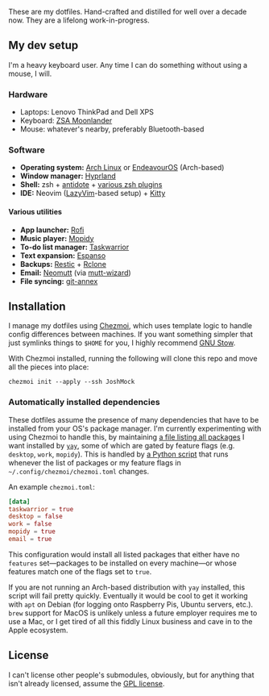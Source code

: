 These are my dotfiles.
Hand-crafted and distilled for well over a decade now.
They are a lifelong work-in-progress.

## My dev setup

I'm a heavy keyboard user.
Any time I can do something without using a mouse, I will.

### Hardware

- Laptops: Lenovo ThinkPad and Dell XPS
- Keyboard: [ZSA Moonlander](https://www.zsa.io/moonlander/)
- Mouse: whatever's nearby, preferably Bluetooth-based

### Software

- **Operating system:** [Arch Linux](https://archlinux.org/) or [EndeavourOS](https://endeavouros.com/) (Arch-based)
- **Window manager:** [Hyprland](https://hyprland.org/)
- **Shell:** zsh + [antidote](https://getantidote.github.io/) + [various zsh plugins](./home/dot_zsh_plugins.txt)
- **IDE:** Neovim ([LazyVim](https://www.lazyvim.org)-based setup) + [Kitty](https://sw.kovidgoyal.net/kitty/)

#### Various utilities

- **App launcher:** [Rofi](https://github.com/davatorium/rofi)
- **Music player:** [Mopidy](https://mopidy.com/)
- **To-do list manager:** [Taskwarrior](https://taskwarrior.org/)
- **Text expansion:** [Espanso](https://espanso.org/)
- **Backups:** [Restic](https://restic.net/) + [Rclone](https://rclone.org/)
- **Email:** [Neomutt](https://neomutt.org/) (via [mutt-wizard](https://github.com/LukeSmithxyz/mutt-wizard))
- **File syncing:** [git-annex](https://git-annex.branchable.com/)

## Installation

I manage my dotfiles using [Chezmoi](https://www.chezmoi.io/), which uses template logic to handle config differences between machines.
If you want something simpler that just symlinks things to `$HOME` for you, I highly recommend [GNU Stow](https://www.gnu.org/software/stow/).

With Chezmoi installed, running the following will clone this repo and move all the pieces into place:

```shell
chezmoi init --apply --ssh JoshMock
```

### Automatically installed dependencies

These dotfiles assume the presence of many dependencies that have to be installed from your OS's package manager.
I'm currently experimenting with using Chezmoi to handle this, by maintaining [a file listing all packages](./home/.chezmoidata.yaml) I want installed by [`yay`](https://github.com/Jguer/yay), some of which are gated by feature flags (e.g. `desktop`, `work`, `mopidy`).
This is handled by [a Python script](./home/run_onchange_01-install-packages.tmpl) that runs whenever the list of packages or my feature flags in `~/.config/chezmoi/chezmoi.toml` changes.

An example `chezmoi.toml`:

```toml
[data]
taskwarrior = true
desktop = false
work = false
mopidy = true
email = true
```

This configuration would install all listed packages that either have no `features` set&mdash;packages to be installed on every machine&mdash;or whose features match one of the flags set to `true`.

If you are not running an Arch-based distribution with `yay` installed, this script will fail pretty quickly.
Eventually it would be cool to get it working with `apt` on Debian (for logging onto Raspberry Pis, Ubuntu servers, etc.).
`brew` support for MacOS is unlikely unless a future employer requires me to use a Mac, or I get tired of all this fiddly Linux business and cave in to the Apple ecosystem.

## License

I can't license other people's submodules, obviously, but for anything that isn't already licensed, assume the [GPL license](https://www.gnu.org/licenses/gpl.html).

